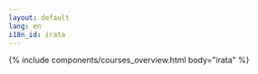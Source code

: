 ```yaml
---
layout: default
lang: en
i18n_id: irata
---
```

{% include components/courses_overview.html body="irata" %}